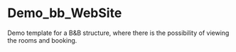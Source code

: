 # Demo_bb_WebSite
Demo template for a B&amp;B structure, where there is the possibility of viewing the rooms and booking.
